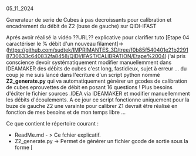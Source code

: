 05_11_2024

Generateur de serie de Cubes à pas decroissants pour calibration et encadrement du débit de Z2 (buse de gauche) sur QIDI-IFAST 

Aprés avoir réalisé la vidéo ??URL?? explicative pour clarifier tuto [Etape 04 caractériser le % débit d'un nouveau filament]->(https://github.com/sudtek/IMPRIMANTES_3D/tree/f0b85f540401e21b22918730633c640832fa8458/QIDI/IFAST/CALIBRATION/Etape%2004) j'ai pris conscience devoir systématiquement modifier manuellemment dans IDEAMAKER des débits de cubes c'est long, fastidieux, sujet à erreur ... du coup je me suis lancé dans l'ecriture d'un script python nommé **Z2_generate.py** qui va automatiquement générer un gcodes de calibration de cubes eprouvettes de débit en posant 16 questions ! Plus besoins d'éditer le fichier sources .IDEA via IDEAMAKER et modifier manuellemment les débits d'écoulements. A ce jour ce script fonctionne uniquement pour la buze de gauche Z2 une varainte pour calibrer Z1 devrait être réalisé en fonction de mes besoins et de mon temps libre ...

Ce que contient le répertoire courant :
- ReadMe.md - > Ce fchier explicatif.
- Z2_generate.py -> Permet de générer un fichier gcode de sortie sous la forme [ 
